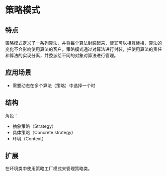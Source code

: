 # 策略模式
## 特点
策略模式定义了一系列算法，并将每个算法封装起来，使其可以相互替换，算法的变化不会影响使用算法的客户。策略模式通过对算法进行封装，把使用算法的责任和算法的实现分离，并委派给不同的对象对算法进行管理。

## 应用场景
- 需要动态在多个算法（策略）中选择一个时

## 结构
角色：
- 抽象策略（Strategy）
- 具体策略（Concrete strategy）
- 环境（Context）

## 扩展
在环境类中使用策略工厂模式来管理策略类。

